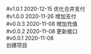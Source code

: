#v1.0.1  2020-12-15
优化合并支付  
#v1.0.0  2020-11-26
增加支付  
#v0.0.3  2020-11-08
增加充值   
#v0.0.2  2020-11-08
更新接口   
#v0.0.1  2020-11-08  
创建项目  